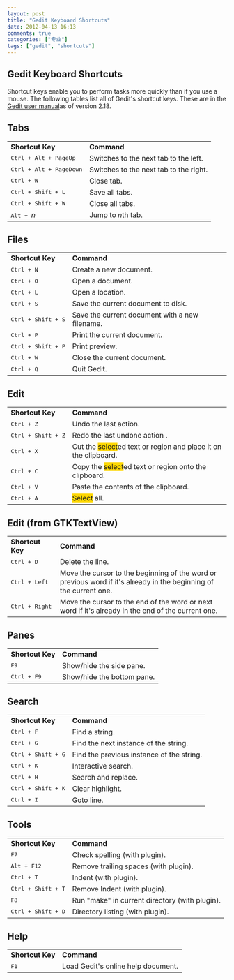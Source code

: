 ```yaml
---
layout: post
title: "Gedit Keyboard Shortcuts"
date: 2012-04-13 16:13
comments: true
categories: ["专业"]
tags: ["gedit", "shortcuts"]
---
```

## Gedit Keyboard Shortcuts
Shortcut keys enable you to perform tasks more quickly than if you use a mouse. The following tables list all of Gedit's shortcut keys. These are in the <a href="http://live.gnome.org/Gedit/Manual">Gedit user manual</a>as of version 2.18.
<h2 id="Tabs">Tabs</h2>
<div>
<table>
<tbody>
<tr>
<td><strong>Shortcut Key</strong></td>
<td><strong>Command</strong></td>
</tr>
<tr>
<td><tt>Ctrl + Alt + PageUp</tt></td>
<td>Switches to the next tab to the left.</td>
</tr>
<tr>
<td><tt>Ctrl + Alt + PageDown</tt></td>
<td>Switches to the next tab to the right.</td>
</tr>
<tr>
<td><tt>Ctrl + W</tt></td>
<td>Close tab.</td>
</tr>
<tr>
<td><tt>Ctrl + Shift + L</tt></td>
<td>Save all tabs.</td>
</tr>
<tr>
<td><tt>Ctrl + Shift + W</tt></td>
<td>Close all tabs.</td>
</tr>
<tr>
<td><tt>Alt + </tt><em>n</em></td>
<td>Jump to <em>n</em>th tab.</td>
</tr>
</tbody>
</table>
</div>
<h2 id="Files">Files</h2>
<div>
<table>
<tbody>
<tr>
<td><strong>Shortcut Key</strong></td>
<td><strong>Command</strong></td>
</tr>
<tr>
<td><tt>Ctrl + N</tt></td>
<td>Create a new document.</td>
</tr>
<tr>
<td><tt>Ctrl + O</tt></td>
<td>Open a document.</td>
</tr>
<tr>
<td><tt>Ctrl + L</tt></td>
<td>Open a location.</td>
</tr>
<tr>
<td><tt>Ctrl + S</tt></td>
<td>Save the current document to disk.</td>
</tr>
<tr>
<td><tt>Ctrl + Shift + S</tt></td>
<td>Save the current document with a new filename.</td>
</tr>
<tr>
<td><tt>Ctrl + P</tt></td>
<td>Print the current document.</td>
</tr>
<tr>
<td><tt>Ctrl + Shift + P</tt></td>
<td>Print preview.</td>
</tr>
<tr>
<td><tt>Ctrl + W</tt></td>
<td>Close the current document.</td>
</tr>
<tr>
<td><tt>Ctrl + Q</tt></td>
<td>Quit Gedit.</td>
</tr>
</tbody>
</table>
</div>
<h2 id="Edit">Edit</h2>
<div>
<table>
<tbody>
<tr>
<td><strong>Shortcut Key</strong></td>
<td><strong>Command</strong></td>
</tr>
<tr>
<td><tt>Ctrl + Z</tt></td>
<td>Undo the last action.</td>
</tr>
<tr>
<td><tt>Ctrl + Shift + Z</tt></td>
<td>Redo the last undone action .</td>
</tr>
<tr>
<td><tt>Ctrl + X</tt></td>
<td>Cut the <span><span style="background-color: #ffd700;">select</span></span>ed text or region and place it on the clipboard.</td>
</tr>
<tr>
<td><tt>Ctrl + C</tt></td>
<td>Copy the <span><span style="background-color: #ffd700;">select</span></span>ed text or region onto the clipboard.</td>
</tr>
<tr>
<td><tt>Ctrl + V</tt></td>
<td>Paste the contents of the clipboard.</td>
</tr>
<tr>
<td><tt>Ctrl + A</tt></td>
<td><span><span style="background-color: #ffd700;">Select</span></span> all.</td>
</tr>
</tbody>
</table>
</div>
<h2 id="Edit_.28from_GTKTextView.29">Edit (from GTKTextView)</h2>
<div>
<table>
<tbody>
<tr>
<td><strong>Shortcut Key</strong></td>
<td><strong>Command</strong></td>
</tr>
<tr>
<td><tt>Ctrl + D</tt></td>
<td>Delete the line.</td>
</tr>
<tr>
<td><tt>Ctrl + Left</tt></td>
<td>Move the cursor to the beginning of the word or previous word if it's already in the beginning of the current one.</td>
</tr>
<tr>
<td><tt>Ctrl + Right</tt></td>
<td>Move the cursor to the end of the word or next word if it's already in the end of the current one.</td>
</tr>
</tbody>
</table>
</div>
<h2 id="Panes">Panes</h2>
<div>
<table>
<tbody>
<tr>
<td><strong>Shortcut Key</strong></td>
<td><strong>Command</strong></td>
</tr>
<tr>
<td><tt>F9</tt></td>
<td>Show/hide the side pane.</td>
</tr>
<tr>
<td><tt>Ctrl + F9</tt></td>
<td>Show/hide the bottom pane.</td>
</tr>
</tbody>
</table>
</div>
<h2 id="Search">Search</h2>
<div>
<table>
<tbody>
<tr>
<td><strong>Shortcut Key</strong></td>
<td><strong>Command</strong></td>
</tr>
<tr>
<td><tt>Ctrl + F</tt></td>
<td>Find a string.</td>
</tr>
<tr>
<td><tt>Ctrl + G</tt></td>
<td>Find the next instance of the string.</td>
</tr>
<tr>
<td><tt>Ctrl + Shift + G</tt></td>
<td>Find the previous instance of the string.</td>
</tr>
<tr>
<td><tt>Ctrl + K</tt></td>
<td>Interactive search.</td>
</tr>
<tr>
<td><tt>Ctrl + H</tt></td>
<td>Search and replace.</td>
</tr>
<tr>
<td><tt>Ctrl + Shift + K</tt></td>
<td>Clear highlight.</td>
</tr>
<tr>
<td><tt>Ctrl + I</tt></td>
<td>Goto line.</td>
</tr>
</tbody>
</table>
</div>
<h2 id="Tools">Tools</h2>
<div>
<table>
<tbody>
<tr>
<td><strong>Shortcut Key</strong></td>
<td><strong>Command</strong></td>
</tr>
<tr>
<td><tt>F7</tt></td>
<td>Check spelling (with plugin).</td>
</tr>
<tr>
<td><tt>Alt + F12</tt></td>
<td>Remove trailing spaces (with plugin).</td>
</tr>
<tr>
<td><tt>Ctrl + T</tt></td>
<td>Indent (with plugin).</td>
</tr>
<tr>
<td><tt>Ctrl + Shift + T</tt></td>
<td>Remove Indent (with plugin).</td>
</tr>
<tr>
<td><tt>F8</tt></td>
<td>Run "make" in current directory (with plugin).</td>
</tr>
<tr>
<td><tt>Ctrl + Shift + D</tt></td>
<td>Directory listing (with plugin).</td>
</tr>
</tbody>
</table>
</div>
<h2 id="Help">Help</h2>
<div>
<table>
<tbody>
<tr>
<td><strong>Shortcut Key</strong></td>
<td><strong>Command</strong></td>
</tr>
<tr>
<td><tt>F1</tt></td>
<td>Load Gedit's online help document.</td>
</tr>
</tbody>
</table>
</div>
